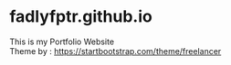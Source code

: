 # fadlyfptr.github.io
This is my Portfolio Website <br>
Theme by : https://startbootstrap.com/theme/freelancer
